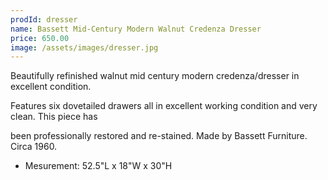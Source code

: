 ```yaml
---
prodId: dresser
name: Bassett Mid-Century Modern Walnut Credenza Dresser
price: 650.00
image: /assets/images/dresser.jpg
---
```


Beautifully refinished walnut mid century modern credenza/dresser in excellent condition. 

Features six dovetailed drawers all in excellent working condition and very clean. This piece has 

been professionally restored and re-stained. Made by Bassett Furniture. Circa 1960.

* Mesurement:
52.5"L x 18"W x 30"H